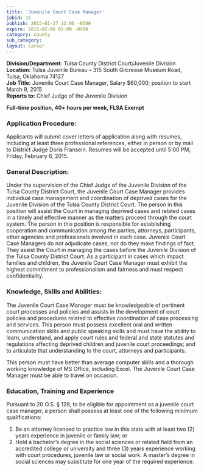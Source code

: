 ```yaml
---
title: 'Juvenile Court Case Manager'
jobid: 15
publish: 2015-01-27 12:00 -0500
expire: 2015-02-06 05:00 -0500
category: county
sub_category: 
layout: career
---
```

<p><strong>Division/Department:</strong> Tulsa County District Court/Juvenile Division<br>
<strong>Location:</strong> Tulsa Juvenile Bureau – 315 South Gilcrease Museum Road, Tulsa, Oklahoma 74127<br>
<strong>Job Title:</strong> Juvenile Court Case Manager, Salary $60,000; position to start March 9, 2015 <br>
<strong>Reports to:</strong> Chief Judge of the Juvenile Division </p>
<p><strong>Full‐time position, 40+ hours per week, FLSA Exempt</strong> </p>
<h3>Application Procedure:</h3>
<p>Applicants will submit cover letters of application along with resumes, including at least three professional references, either in person or by mail to District Judge Doris Fransein. Resumes will be accepted until 5:00 PM, Friday, February 6, 2015. </p>
<h3>General Description:</h3>
<p>Under the supervision of the Chief Judge of the Juvenile Division of the Tulsa County District Court, the Juvenile Court Case Manager provides individual case management and coordination of deprived cases for the Juvenile Division of the Tulsa County District Court. The person in this position will assist the Court in managing deprived cases and related cases in a timely and effective manner as the matters proceed through the court system. The person in this position is responsible for establishing cooperation and communication among the parties, attorneys, participants, other agencies and professionals involved in each case. Juvenile Court Case Managers do not adjudicate cases, nor do they make findings of fact. They assist the Court in managing the cases before the Juvenile Division of the Tulsa County District Court. As a participant in cases which impact families and children, the Juvenile Court Case Manager must exhibit the highest commitment to professionalism and fairness and must respect confidentiality.</p>
<h3>Knowledge, Skills and Abilities:</h3>
<p>The Juvenile Court Case Manager must be knowledgeable of pertinent court processes and policies and assists in the development of court policies and procedures related to effective coordination of case processing and services. This person must possess excellent oral and written communication skills and public speaking skills and must have the ability to learn, understand, and apply court rules and federal and state statutes and regulations affecting deprived children and juvenile court proceedings; and to articulate that understanding to the court, attorneys and participants.</p>
<p>This person must have better than average computer skills and a thorough working knowledge of MS Office, including Excel. The Juvenile Court Case Manager must be able to travel on occasion.</p>
<h3>Education, Training and Experience</h3>
<p>Pursuant to 20 O.S. § 128, to be eligible for appointment as a juvenile court case manager, a person shall possess at least one of the following minimum qualifications:</p>
<ol>
<li>Be an attorney licensed to practice law in this state with at least two (2) years experience in juvenile or family law; or</li>
<li>Hold a bachelor’s degree in the social sciences or related field from an accredited college or university and three (3) years experience working with court procedures, juvenile law or social work. A master’s degree in social sciences may substitute for one year of the required experience.</li></ol>